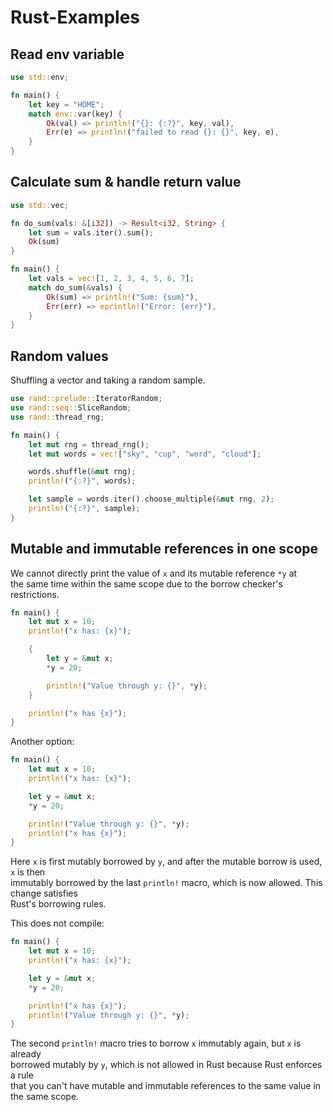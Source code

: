 # Rust-Examples


## Read env variable

```rust
use std::env;

fn main() {
    let key = "HOME";
    match env::var(key) {
        Ok(val) => println!("{}: {:?}", key, val),
        Err(e) => println!("failed to read {}: {}", key, e),
    }
}
```

## Calculate sum & handle return value

```rust
use std::vec;

fn do_sum(vals: &[i32]) -> Result<i32, String> {
    let sum = vals.iter().sum();
    Ok(sum)
}

fn main() {
    let vals = vec![1, 2, 3, 4, 5, 6, 7];
    match do_sum(&vals) {
        Ok(sum) => println!("Sum: {sum}"),
        Err(err) => eprintln!("Error: {err}"),
    }
}
```

## Random values 

Shuffling a vector and taking a random sample.  

```rust
use rand::prelude::IteratorRandom;
use rand::seq::SliceRandom;
use rand::thread_rng;

fn main() {
    let mut rng = thread_rng();
    let mut words = vec!["sky", "cup", "word", "cloud"];

    words.shuffle(&mut rng);
    println!("{:?}", words);

    let sample = words.iter().choose_multiple(&mut rng, 2);
    println!("{:?}", sample);
}
```


## Mutable and immutable references in one scope

We cannot directly print the value of `x` and its mutable reference `*y` at  
the same time within the same scope due to the borrow checker's restrictions.    

```rust
fn main() {
    let mut x = 10;
    println!("x has: {x}");

    {
        let y = &mut x;
        *y = 20;

        println!("Value through y: {}", *y);
    }

    println!("x has {x}");
}
```

Another option: 

```rust
fn main() {
    let mut x = 10;
    println!("x has: {x}");

    let y = &mut x;
    *y = 20;

    println!("Value through y: {}", *y); 
    println!("x has {x}");
}
```
Here `x` is first mutably borrowed by `y`, and after the mutable borrow is used, `x` is then   
immutably borrowed by the last `println!` macro, which is now allowed. This change satisfies   
Rust's borrowing rules.  


This does not compile: 

```rust
fn main() {
    let mut x = 10;
    println!("x has: {x}");

    let y = &mut x;
    *y = 20;

    println!("x has {x}");
    println!("Value through y: {}", *y); 
}
```

The second `println!` macro tries to borrow `x` immutably again, but `x` is already   
borrowed mutably by `y`, which is not allowed in Rust because Rust enforces a rule   
that you can't have mutable and immutable references to the same value in the same scope.  

